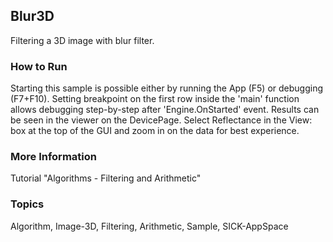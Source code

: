 ## Blur3D
Filtering a 3D image with blur filter.
### How to Run
Starting this sample is possible either by running the App (F5) or
debugging (F7+F10). Setting breakpoint on the first row inside the 'main'
function allows debugging step-by-step after 'Engine.OnStarted' event.
Results can be seen in the viewer on the DevicePage.
Select Reflectance in the View: box at the top of the GUI and zoom in on the
data for best experience.
### More Information
Tutorial "Algorithms - Filtering and Arithmetic"

### Topics
Algorithm, Image-3D, Filtering, Arithmetic, Sample, SICK-AppSpace